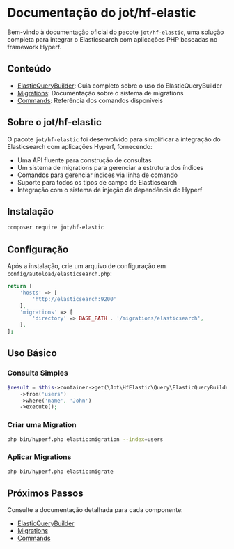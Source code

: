 # Documentação do jot/hf-elastic

Bem-vindo à documentação oficial do pacote `jot/hf-elastic`, uma solução completa para integrar o Elasticsearch com aplicações PHP baseadas no framework Hyperf.

## Conteúdo

- [ElasticQueryBuilder](ElasticQueryBuilder.md): Guia completo sobre o uso do ElasticQueryBuilder
- [Migrations](Migrations.md): Documentação sobre o sistema de migrations
- [Commands](Commands.md): Referência dos comandos disponíveis

## Sobre o jot/hf-elastic

O pacote `jot/hf-elastic` foi desenvolvido para simplificar a integração do Elasticsearch com aplicações Hyperf, fornecendo:

- Uma API fluente para construção de consultas
- Um sistema de migrations para gerenciar a estrutura dos índices
- Comandos para gerenciar índices via linha de comando
- Suporte para todos os tipos de campo do Elasticsearch
- Integração com o sistema de injeção de dependência do Hyperf

## Instalação

```bash
composer require jot/hf-elastic
```

## Configuração

Após a instalação, crie um arquivo de configuração em `config/autoload/elasticsearch.php`:

```php
return [
    'hosts' => [
        'http://elasticsearch:9200'
    ],
    'migrations' => [
        'directory' => BASE_PATH . '/migrations/elasticsearch',
    ],
];
```

## Uso Básico

### Consulta Simples

```php
$result = $this->container->get(\Jot\HfElastic\Query\ElasticQueryBuilder::class)
    ->from('users')
    ->where('name', 'John')
    ->execute();
```

### Criar uma Migration

```bash
php bin/hyperf.php elastic:migration --index=users
```

### Aplicar Migrations

```bash
php bin/hyperf.php elastic:migrate
```

## Próximos Passos

Consulte a documentação detalhada para cada componente:

- [ElasticQueryBuilder](ElasticQueryBuilder.md)
- [Migrations](Migrations.md)
- [Commands](Commands.md)
